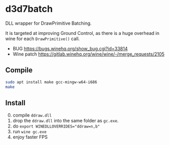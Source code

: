 # d3d7batch
DLL wrapper for DrawPrimitive Batching. 

It is targeted at improving Ground Control, as there is a huge overhead in wine
 for each `DrawPrimitive()` call.

* BUG https://bugs.winehq.org/show_bug.cgi?id=33814
* Wine patch https://gitlab.winehq.org/wine/wine/-/merge_requests/2105
## Compile

```sh
sudo apt install make gcc-mingw-w64-i686
make
```

## Install

0. compile `ddraw.dll`
1. drop the `ddraw.dll` into the same folder as `gc.exe`.
2. do `export WINEDLLOVERRIDES="ddraw=n,b"`
3. run `wine gc.exe`
4. enjoy faster FPS
